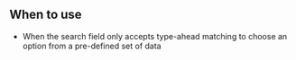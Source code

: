 ## When to use
- When the search field only accepts type-ahead matching to choose an option from a pre-defined set of data
